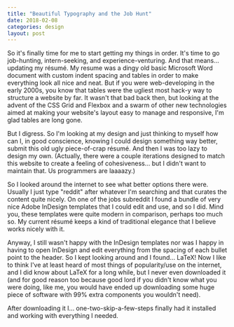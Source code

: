 ```yaml
---
title: "Beautiful Typography and the Job Hunt"
date: 2018-02-08
categories: design
layout: post
---
```


So it's finally time for me to start getting my things in order. It's time to go job-hunting, intern-seeking, and experience-venturing. And that means... updating my résumé. My resume was a dingy old basic Microsoft Word document with custom indent spacing and tables in order to make everything look all nice and neat. But if you were web-developing in the early 2000s, you know that tables were the ugliest most hack-y way to structure a website by far. It wasn't that bad back then, but looking at the advent of the CSS Grid and Flexbox and a swarm of other new technologies aimed at making your website's layout easy to manage and responsive, I'm glad tables are long gone.

But I digress. So I'm looking at my design and just thinking to myself how can I, in good conscience, knowing I could design something way better, submit this old ugly piece-of-crap résumé. And then I was too lazy to design my own. (Actually, there were a couple iterations designed to match this website to create a feeling of cohesiveness... but I didn't want to maintain that. Us programmers are laaaazy.)

So I looked around the internet to see what better options there were. Usually I just type "reddit" after whatever I'm searching and that curates the content quite nicely. On one of the jobs subreddit I found a bundle of very nice Adobe InDesign templates that I could edit and use, and so I did. Mind you, these templates were quite modern in comparison, perhaps too much so. My current résumé keeps a kind of traditional elegance that I believe works nicely with it.

Anyway, I still wasn't happy with the InDesign templates nor was I happy in having to open InDesign and edit everything from the spacing of each bullet point to the header. So I kept looking around and I found... LaTeX! Now I like to think I've at least heard of most things of popularity/use on the internet, and I did know about LaTeX for a long while, but I never even downloaded it (and for good reason too because good lord if you didn't know what you were doing, like me, you would have ended up downloading some huge piece of software with 99% extra components you wouldn't need).

After downloading it I... one-two-skip-a-few-steps finally had it installed and working with everything I needed.
